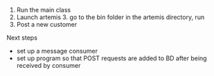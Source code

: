 1. Run the main class
2. Launch artemis
   3. go to the bin folder in the artemis directory, run <artemis run>
4. Post a new customer

Next steps
- set up a message consumer
- set up program so that POST requests are added to BD after being received by consumer